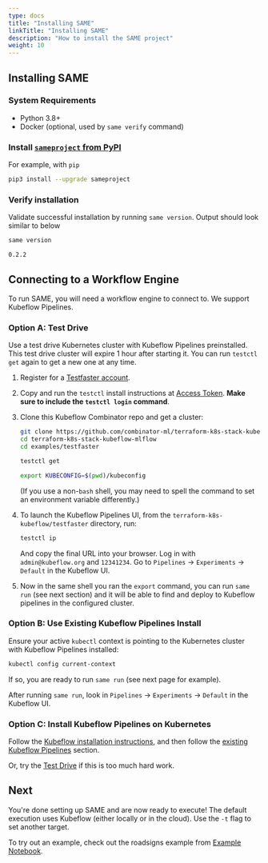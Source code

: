 ```yaml
---
type: docs
title: "Installing SAME"
linkTitle: "Installing SAME"
description: "How to install the SAME project"
weight: 10
---
```


## Installing SAME

### System Requirements

- Python 3.8+
- Docker (optional, used by `same verify` command)

### Install [`sameproject` from PyPI](https://pypi.org/project/sameproject/)

For example, with `pip`

```bash
pip3 install --upgrade sameproject
```

### Verify installation

Validate successful installation by running `same version`. Output should look similar to below

```bash
same version
```

```
0.2.2
```

## Connecting to a Workflow Engine

To run SAME, you will need a workflow engine to connect to.
We support Kubeflow Pipelines.

### Option A: Test Drive

Use a test drive Kubernetes cluster with Kubeflow Pipelines preinstalled.
This test drive cluster will expire 1 hour after starting it.
You can run `testctl get` again to get a new one at any time.

1. Register for a [Testfaster account](https://testfaster.ci/access_token).

2. Copy and run the `testctl` install instructions at [Access Token](https://testfaster.ci/access_token).
   **Make sure to include the `testctl login` command**.

3. Clone this Kubeflow Combinator repo and get a cluster:
   ```bash
   git clone https://github.com/combinator-ml/terraform-k8s-stack-kubeflow-mlflow
   cd terraform-k8s-stack-kubeflow-mlflow
   cd examples/testfaster
   ```
   ```bash
   testctl get
   ```
   ```bash
   export KUBECONFIG=$(pwd)/kubeconfig
   ```
   (If you use a non-`bash` shell, you may need to spell the command to set an environment variable differently.)
4. To launch the Kubeflow Pipelines UI, from the `terraform-k8s-kubeflow/testfaster` directory, run:
   ```bash
   testctl ip
   ```
   And copy the final URL into your browser. Log in with `admin@kubeflow.org` and `12341234`. Go to `Pipelines` -> `Experiments` -> `Default` in the Kubeflow UI.
5. Now in the same shell you ran the `export` command, you can run `same run` (see next section) and it will be able to find and deploy to Kubeflow pipelines in the configured cluster.

### Option B: Use Existing Kubeflow Pipelines Install

Ensure your active `kubectl` context is pointing to the Kubernetes cluster with Kubeflow Pipelines installed:

```bash
kubectl config current-context
```

If so, you are ready to run `same run` (see next page for example).

After running `same run`, look in `Pipelines` -> `Experiments` -> `Default` in the Kubeflow UI.

### Option C: Install Kubeflow Pipelines on Kubernetes

Follow the [Kubeflow installation instructions](https://www.kubeflow.org/docs/started/installing-kubeflow/), and then follow the [existing Kubeflow Pipelines](#option-b-use-existing-kubeflow-pipelines) section.

Or, try the [Test Drive](#option-a-test-drive) if this is too much hard work.


## Next

You're done setting up SAME and are now ready to execute!
The default execution uses Kubeflow (either locally or in the cloud). Use the `-t` flag to set another target.

To try out an example, check out the roadsigns example from [Example Notebook](./example-notebook.md).